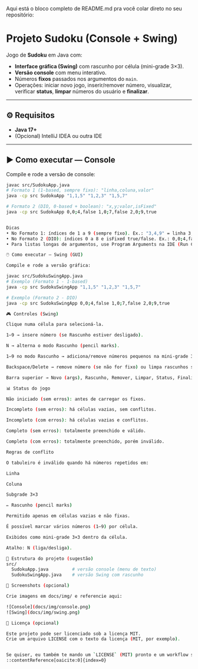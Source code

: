 Aqui está o bloco completo de README.md pra você colar direto no seu repositório:

# Projeto Sudoku (Console + Swing)

Jogo de **Sudoku** em Java com:
- **Interface gráfica (Swing)** com rascunho por célula (mini-grade 3×3).
- **Versão console** com menu interativo.
- Números **fixos** passados nos argumentos do `main`.
- Operações: iniciar novo jogo, inserir/remover número, visualizar, verificar **status**, **limpar** números do usuário e **finalizar**.

---

## ⚙️ Requisitos
- **Java 17+**
- (Opcional) IntelliJ IDEA ou outra IDE

---

## ▶️ Como executar — Console

Compile e rode a versão de console:

```bash
javac src/SudokuApp.java
# Formato 1 (1-based, sempre fixo): "linha,coluna,valor"
java -cp src SudokuApp "1,1,5" "1,2,3" "1,5,7"

# Formato 2 (DIO, 0-based + boolean): "x,y;valor,isFixed"
java -cp src SudokuApp 0,0;4,false 1,0;7,false 2,0;9,true


Dicas
• No Formato 1: índices de 1 a 9 (sempre fixo). Ex.: "3,4,9" = linha 3, coluna 4, valor 9.
• No Formato 2 (DIO): índices 0 a 8 e isFixed true/false. Ex.: 0,0;4,false = (linha 0, col 0) valor 4, não fixo.
• Para listas longas de argumentos, use Program Arguments na IDE (Run Configurations).

🖱️ Como executar — Swing (GUI)

Compile e rode a versão gráfica:

javac src/SudokuSwingApp.java
# Exemplo (Formato 1 - 1-based)
java -cp src SudokuSwingApp "1,1,5" "1,2,3" "1,5,7"

# Exemplo (Formato 2 - DIO)
java -cp src SudokuSwingApp 0,0;4,false 1,0;7,false 2,0;9,true

🎮 Controles (Swing)

Clique numa célula para selecioná-la.

1–9 → insere número (se Rascunho estiver desligado).

N → alterna o modo Rascunho (pencil marks).

1–9 no modo Rascunho → adiciona/remove números pequenos na mini-grade 3×3 da célula.

Backspace/Delete → remove número (se não for fixo) ou limpa rascunhos se já estiver vazia.

Barra superior → Novo (args), Rascunho, Remover, Limpar, Status, Finalizar.

📊 Status do jogo

Não iniciado (sem erros): antes de carregar os fixos.

Incompleto (sem erros): há células vazias, sem conflitos.

Incompleto (com erros): há células vazias e conflitos.

Completo (sem erros): totalmente preenchido e válido.

Completo (com erros): totalmente preenchido, porém inválido.

Regras de conflito

O tabuleiro é inválido quando há números repetidos em:

Linha

Coluna

Subgrade 3×3

✏️ Rascunho (pencil marks)

Permitido apenas em células vazias e não fixas.

É possível marcar vários números (1–9) por célula.

Exibidos como mini-grade 3×3 dentro da célula.

Atalho: N (liga/desliga).

🧱 Estrutura do projeto (sugestão)
src/
  SudokuApp.java         # versão console (menu de texto)
  SudokuSwingApp.java    # versão Swing com rascunho

📸 Screenshots (opcional)

Crie imagens em docs/img/ e referencie aqui:

![Console](docs/img/console.png)
![Swing](docs/img/swing.png)

📝 Licença (opcional)

Este projeto pode ser licenciado sob a licença MIT.
Crie um arquivo LICENSE com o texto da licença (MIT, por exemplo).


Se quiser, eu também te mando um `LICENSE` (MIT) pronto e um workflow simples do GitHub Actions para compilar a cada push.
::contentReference[oaicite:0]{index=0}
